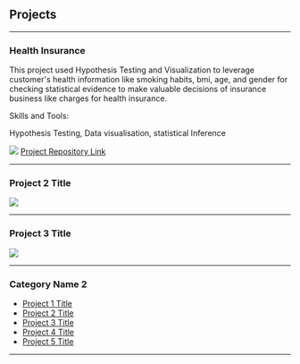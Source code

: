 ## Projects
---

### Health Insurance
<p>This project used Hypothesis Testing and Visualization to leverage customer's health information like smoking habits, bmi, age, and gender for checking statistical evidence to make valuable decisions of insurance business like charges for health insurance.</p>

<p>Skills and Tools:<p>

<p>Hypothesis Testing, Data visualisation, statistical Inference<p>
 
<img src="images/dummy_thumbnail.jpg?raw=true"/>
<a href="https://github.com/kapil3093/Health-Insurance">Project Repository Link</a>

---
### Project 2 Title
<img src="images/dummy_thumbnail.jpg?raw=true"/>

---
### Project 3 Title
<img src="images/dummy_thumbnail.jpg?raw=true"/>

---

### Category Name 2

- [Project 1 Title](http://example.com/)
- [Project 2 Title](http://example.com/)
- [Project 3 Title](http://example.com/)
- [Project 4 Title](http://example.com/)
- [Project 5 Title](http://example.com/)

---





